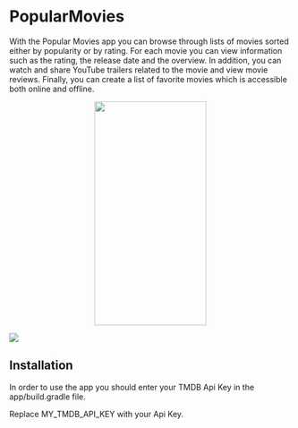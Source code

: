# PopularMovies

With the Popular Movies app you can browse through lists of movies sorted either by popularity or by rating. For each movie you can view information such as the rating, the release date and the overview. In addition, you can watch and share YouTube trailers related to the movie and view movie reviews. Finally, you can create a list of favorite movies which is accessible both online and offline.

<p align="center">
<img src="https://drive.google.com/uc?id=1WPHaLyW16si8l5EUBxhKDDnJYVUjFj1U" width="200" height="400">
  </p>


![]("https://drive.google.com/open?id=1WPHaLyW16si8l5EUBxhKDDnJYVUjFj1U")

## Installation

In order to use the app you should enter your TMDB Api Key in the app/build.gradle file.

Replace MY_TMDB_API_KEY with your Api Key.
